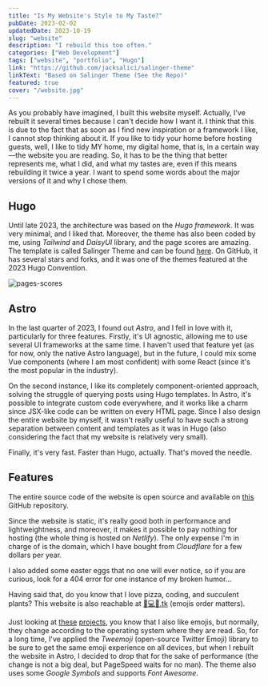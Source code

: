 ```yaml
---
title: "Is My Website's Style to My Taste?"
pubDate: 2023-02-02
updatedDate: 2023-10-19
slug: "website"
description: "I rebuild this too often."
categories: ["Web Development"]
tags: ["website", "portfolio", "Hugo"]
link: "https://github.com/jacksalici/salinger-theme"
linkText: "Based on Salinger Theme (See the Repo)"
featured: true
cover: "/website.jpg"
---
```


As you probably have imagined, I built this website myself. Actually, I've rebuilt it several times because I can't decide how I want it. I think that this is due to the fact that as soon as I find new inspiration or a framework I like, I cannot stop thinking about it. If you like to tidy your home before hosting guests, well, I like to tidy MY home, my digital home, that is, in a certain way—the website you are reading. So, it has to be the thing that better represents me, what I did, and what my tastes are, even if this means rebuilding it twice a year. I want to spend some words about the major versions of it and why I chose them.

## Hugo

Until late 2023, the architecture was based on the _Hugo framework_. It was very minimal, and I liked that. Moreover, the theme has also been coded by me, using _Tailwind_ and _DaisyUI_ library, and the page scores are amazing. The template is called Salinger Theme and can be found [here](/p/salinger-theme). On GitHub, it has several stars and forks, and it was one of the themes featured at the 2023 Hugo Convention.

![pages-scores](/uploads/scores.png)

## Astro

In the last quarter of 2023, I found out _Astro_, and I fell in love with it, particularly for three features. Firstly, it's UI agnostic, allowing me to use several UI frameworks at the same time. I haven't used that feature yet (as for now, only the native Astro language), but in the future, I could mix some Vue components (where I am most confident) with some React (since it's the most popular in the industry).

On the second instance, I like its completely component-oriented approach, solving the struggle of querying posts using Hugo templates. In Astro, it's possible to integrate custom code everywhere, and it works like a charm since JSX-like code can be written on every HTML page. Since I also design the entire website by myself, it wasn't really useful to have such a strong separation between content and templates as it was in Hugo (also considering the fact that my website is relatively very small).

Finally, it's very fast. Faster than Hugo, actually. That's moved the needle.

## Features

The entire source code of the website is open source and available on [this](https://github.com/jacksalici/jacksalici.com) GitHub repository.

Since the website is static, it's really good both in performance and lightweightness, and moreover, it makes it possible to pay nothing for hosting (the whole thing is hosted on _Netlify_). The only expense I'm in charge of is the domain, which I have bought from _Cloudflare_ for a few dollars per year.

I also added some easter eggs that no one will ever notice, so if you are curious, look for a 404 error for one instance of my broken humor...

Having said that, do you know that I love pizza, coding, and succulent plants? This website is also reachable at [🍕💻🌵.tk](http://🍕💻🌵.tk) (emojis order matters).

Just looking at [these](/p/emojipoll/) [projects](/p/emoji-list-api/), you know that I also like emojis, but normally, they change according to the operating system where they are read. So, for a long time, I've applied the _Tweemoji_ (open-source Twitter Emoji) library to be sure to get the same emoji experience on all devices, but when I rebuilt the website in Astro, I decided to drop that for the sake of performance (the change is not a big deal, but PageSpeed waits for no man). The theme also uses some _Google Symbols_ and supports _Font Awesome_.
